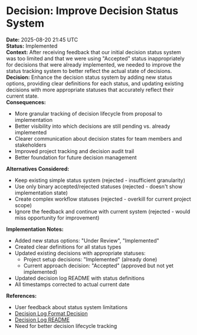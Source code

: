 # Decision: Improve Decision Status System

**Date:** 2025-08-20 21:45 UTC  
**Status:** Implemented  
**Context:** After receiving feedback that our initial decision status system was too limited and that we were using "Accepted" status inappropriately for decisions that were already implemented, we needed to improve the status tracking system to better reflect the actual state of decisions.  
**Decision:** Enhance the decision status system by adding new status options, providing clear definitions for each status, and updating existing decisions with more appropriate statuses that accurately reflect their current state.  
**Consequences:** 
- More granular tracking of decision lifecycle from proposal to implementation
- Better visibility into which decisions are still pending vs. already implemented
- Clearer communication about decision states for team members and stakeholders
- Improved project tracking and decision audit trail
- Better foundation for future decision management

**Alternatives Considered:** 
- Keep existing simple status system (rejected - insufficient granularity)
- Use only binary accepted/rejected statuses (rejected - doesn't show implementation state)
- Create complex workflow statuses (rejected - overkill for current project scope)
- Ignore the feedback and continue with current system (rejected - would miss opportunity for improvement)

**Implementation Notes:** 
- Added new status options: "Under Review", "Implemented"
- Created clear definitions for all status types
- Updated existing decisions with appropriate statuses:
  - Project setup decisions: "Implemented" (already done)
  - Current approach decision: "Accepted" (approved but not yet implemented)
- Updated decision log README with status definitions
- All timestamps corrected to actual current date

**References:** 
- User feedback about status system limitations
- [Decision Log Format Decision](002-decision-log-format.md)
- [Decision Log README](../decisions/README.md)
- Need for better decision lifecycle tracking

